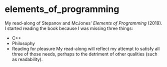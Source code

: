 # elements_of_programming
My read-along of Stepanov and McJones' _Elements of Programming_ (2019). I started reading the book because I was missing three things:
* C++
* Philosophy
* Reading for pleasure
My read-along will reflect my attempt to satisfy all three of those needs, perhaps to the detriment of other qualities (such as readability).
